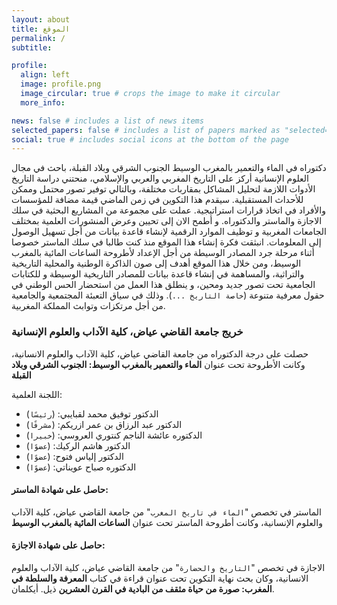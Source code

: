 ```yaml
---
layout: about
title: الموقع
permalink: /
subtitle:

profile:
  align: left
  image: profile.png
  image_circular: true # crops the image to make it circular
  more_info:

news: false # includes a list of news items
selected_papers: false # includes a list of papers marked as "selected={true}"
social: true # includes social icons at the bottom of the page
---
```


دكتوراه في الماء والتعمير بالمغرب الوسيط الجنوب الشرقي وبلاد القبلة، باحث في مجال العلوم الإنسانية أركز على التاريخ المغربي والعربي والإسلامي، منحتني دراسة التاريخ الأدوات اللازمة لتحليل المشاكل بمقاربات مختلفة، وبالتالي توفير تصور محتمل وممكن للأحداث المستقبلية. سيقدم هذا التكوين في زمن الماضي قيمة مضافة للمؤسسات والأفراد في اتخاذ قرارات استراتيجية. عملت على مجموعة من المشاريع البحثية في سلك الاجازة والماستر والدكتوراه. و أطمح الان إلى تحيين وعرض المنشورات العلمية بمختلف الجامعات المغربية و توظيف الموارد الرقمية لإنشاء قاعدة بيانات من أجل تسهيل الوصول إلى المعلومات. انبثقت فكرة إنشاء هذا الموقع منذ كنت طالبا في سلك الماستر خصوصا أثناء مرحلة جرد المصادر الوسيطة من أجل الإعداد لأطروحة الساعات المائية بالمغرب الوسيط،  ومن خلال هذا الموقع أهدف إلى صون الذاكرة الوطنية والمحلية التاريخية والتراثية، والمساهمة في إنشاء قاعدة بيانات للمصادر التاريخية الوسيطة و للكتابات الجامعية تحت تصور جديد ومحين، و ينطلق هذا العمل من استحضار الحس الوطني في حقول معرفية متنوعة (`خاصة التاريخ ...`). وذلك في سياق التعبئة المجتمعية والجامعية من أجل مرتكزات وتوابث المملكة المغربية.

### خريج جامعة القاضي عياض، كلية الآداب والعلوم الإنسانية

حصلت على درجة الدكتوراه من جامعة القاضي عياض، كلية الآداب والعلوم الانسانية، وكانت الأطروحة تحت عنوان **الماء والتعمير بالمغرب الوسيط: الجنوب الشرقي وبلاد القبلة**

اللجنة العلمية:

- الدكتور توفيق محمد لقبايبي: (`رئيسًا`)
- الدكتور عبد الرزاق بن عمر ازريكم: (`مشرفًا`)
- الدكتوره عائشة الناجم كنتوري العروسي: (`خبيرا`)
- الدكتور هاشم الركيك: (`عضوًا`)
- الدكتور إلياس فتوح: (`عضوًا`)
- الدكتوره صباح عويناتي: (`عضوًا`)

#### حاصل على شهادة الماستر:

 الماستر في تخصص "`الماء في تاريخ المغرب`" من جامعة القاضي عياض، كلية الآداب والعلوم الإنسانية، وكانت أطروحة الماستر تحت عنوان **الساعات المائية بالمغرب الوسيط**

#### حاصل على شهادة الاجازة:

 الاجازة في تخصص "`التاريخ والحضارة`" من جامعة القاضي عياض، كلية الآداب والعلوم الانسانية، وكان بحث نهاية التكوين تحت عنوان قراءة في كتاب **المعرفة والسلطة في المغرب: صورة من حياة مثقف من البادية في القرن العشرين** ذيل. أيكلمان.


